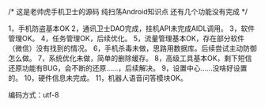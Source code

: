 /*
这是老帅虎手机卫士的源码
纯扫荡Android知识点
还有几个功能没有完成
*/

1，手机防盗基本OK
2，通讯卫士DAO完成，挂机API未完成AIDL调用。
3，软件管理OK。
4，任务管理OK，后续优化。
5，流量管理基本OK，存在部分软件（微信）没有找到的情况。
6，手机杀毒未做，思路用数据库。后续尝试主动防御怎么做。
7，系统优化未做，简单的删除缓存。
8，高级工具基本OK，剩下短信还原功能有BUG，会不断的还原……，后续解决。
9，设置中心……没啥好设置的。
10，硬件信息未完成。
11，机器人语音问答模块OK。

编码方式：utf-8